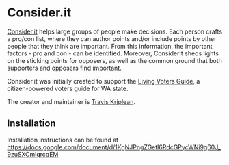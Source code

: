# Consider.it

[Consider.it](http://consider.it) helps large groups of people make decisions. Each person crafts a pro/con list, where they can author points and/or include points by other people that they think are important. From this information, the important factors - pro and con - can be identified. Moreover, ConsiderIt sheds lights on the sticking points for opposers, as well as the common ground that both supporters and opposers find important. 

Consider.it was initially created to support the [Living Voters Guide](http://livingvotersguide.org), a citizen-powered voters guide for WA state.

The creator and maintainer is [Travis Kriplean](<tkriplean@gmail.com>). 

## Installation

Installation instructions can be found at https://docs.google.com/document/d/1KgNJPngZGetI6RdcGPycWNi9g60J_9zuSXCmlqrcqEM